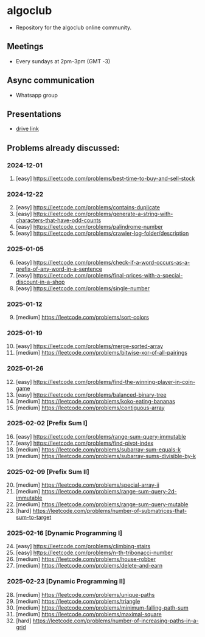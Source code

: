 # algoclub
- Repository for the algoclub online community.

## Meetings
- Every sundays at 2pm-3pm (GMT -3)

## Async communication
- Whatsapp group

## Presentations
- [drive link](https://drive.google.com/drive/folders/13_xJLaz_go2CW98VaME3Jdx9qyB-ug7e)

## Problems already discussed:

### 2024-12-01

1. [easy] https://leetcode.com/problems/best-time-to-buy-and-sell-stock

### 2024-12-22

2. [easy] https://leetcode.com/problems/contains-duplicate
3. [easy] https://leetcode.com/problems/generate-a-string-with-characters-that-have-odd-counts
4. [easy] https://leetcode.com/problems/palindrome-number
5. [easy] https://leetcode.com/problems/crawler-log-folder/description

### 2025-01-05

6. [easy] https://leetcode.com/problems/check-if-a-word-occurs-as-a-prefix-of-any-word-in-a-sentence
7. [easy] https://leetcode.com/problems/final-prices-with-a-special-discount-in-a-shop
8. [easy] https://leetcode.com/problems/single-number

### 2025-01-12

9. [medium] https://leetcode.com/problems/sort-colors

### 2025-01-19

10. [easy] https://leetcode.com/problems/merge-sorted-array
11. [medium] https://leetcode.com/problems/bitwise-xor-of-all-pairings

### 2025-01-26

12. [easy] https://leetcode.com/problems/find-the-winning-player-in-coin-game
13. [easy] https://leetcode.com/problems/balanced-binary-tree
14. [medium] https://leetcode.com/problems/koko-eating-bananas
15. [medium] https://leetcode.com/problems/contiguous-array

### 2025-02-02 [Prefix Sum I]

16. [easy] https://leetcode.com/problems/range-sum-query-immutable
17. [easy] https://leetcode.com/problems/find-pivot-index
18. [medium] https://leetcode.com/problems/subarray-sum-equals-k
19. [medium] https://leetcode.com/problems/subarray-sums-divisible-by-k

### 2025-02-09 [Prefix Sum II]

20. [medium] https://leetcode.com/problems/special-array-ii
21. [medium] https://leetcode.com/problems/range-sum-query-2d-immutable
22. [medium] https://leetcode.com/problems/range-sum-query-mutable
23. [hard] https://leetcode.com/problems/number-of-submatrices-that-sum-to-target

### 2025-02-16 [Dynamic Programming I]

24. [easy] https://leetcode.com/problems/climbing-stairs
25. [easy] https://leetcode.com/problems/n-th-tribonacci-number
26. [medium] https://leetcode.com/problems/house-robber
27. [medium] https://leetcode.com/problems/delete-and-earn

### 2025-02-23 [Dynamic Programming II]

28. [medium] https://leetcode.com/problems/unique-paths
29. [medium] https://leetcode.com/problems/triangle
30. [medium] https://leetcode.com/problems/minimum-falling-path-sum
31. [medium] https://leetcode.com/problems/maximal-square
32. [hard] https://leetcode.com/problems/number-of-increasing-paths-in-a-grid 
